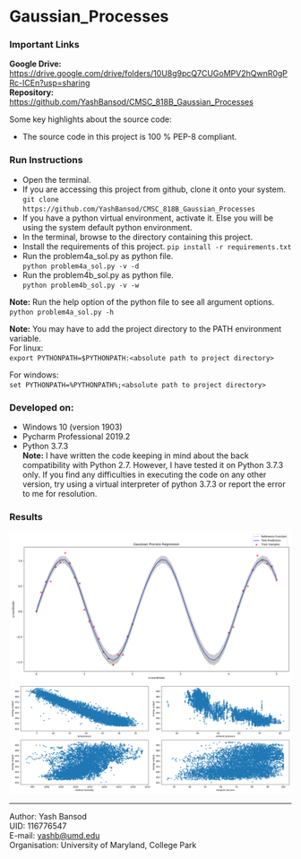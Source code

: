 # Gaussian_Processes
### Important Links 

**Google Drive:** https://drive.google.com/drive/folders/10U8g9pcQ7CUGoMPV2hQwnR0gPRc-ICEn?usp=sharing  
**Repository:** https://github.com/YashBansod/CMSC_818B_Gaussian_Processes  


Some key highlights about the source code:
- The source code in this project is 100 % PEP-8 compliant.

### Run Instructions  
- Open the terminal.  
- If you are accessing this project from github, clone it onto your system.  
`git clone https://github.com/YashBansod/CMSC_818B_Gaussian_Processes`  
- If you have a python virtual environment, activate it. Else you will be using the system default python environment.  
- In the terminal, browse to the directory containing this project.  
- Install the requirements of this project. `pip install -r requirements.txt`  
- Run the problem4a_sol.py as python file.  
`python problem4a_sol.py -v -d`  
- Run the problem4b_sol.py as python file.  
`python problem4b_sol.py -v -w`  
  

**Note:** Run the help option of the python file to see all argument options. `python problem4a_sol.py -h`

**Note:** You may have to add the project directory to the PATH environment variable.  
For linux:  
`export PYTHONPATH=$PYTHONPATH:<absolute path to project directory>`  

For windows:  
`set PYTHONPATH=%PYTHONPATH%;<absolute path to project directory> `  

### Developed on:
- Windows 10 (version 1903)  
- Pycharm Professional 2019.2  
- Python 3.7.3  
**Note:** I have written the code keeping in mind about the back compatibility with Python 2.7. However, I have tested
it on Python 3.7.3 only. If you find any difficulties in executing the code on any other version, try using a virtual 
interpreter of python 3.7.3 or report the error to me for resolution.  

### Results  
<div><span class="image fit"><img src="./results/results_1.png" alt="problem4a_sol"></span></div>   
<div><span class="image fit"><img src="./results/results_2.png" alt="problem4b_sol"></span></div>  

---
Author: Yash Bansod  
UID: 116776547  
E-mail: yashb@umd.edu  
Organisation: University of Maryland, College Park  